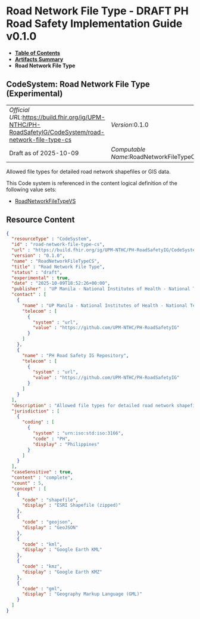 # Road Network File Type - DRAFT PH Road Safety Implementation Guide v0.1.0

* [**Table of Contents**](toc.md)
* [**Artifacts Summary**](artifacts.md)
* **Road Network File Type**

## CodeSystem: Road Network File Type (Experimental) 

| | |
| :--- | :--- |
| *Official URL*:https://build.fhir.org/ig/UPM-NTHC/PH-RoadSafetyIG/CodeSystem/road-network-file-type-cs | *Version*:0.1.0 |
| Draft as of 2025-10-09 | *Computable Name*:RoadNetworkFileTypeCS |

 
Allowed file types for detailed road network shapefiles or GIS data. 

 This Code system is referenced in the content logical definition of the following value sets: 

* [RoadNetworkFileTypeVS](ValueSet-road-network-file-type-vs.md)



## Resource Content

```json
{
  "resourceType" : "CodeSystem",
  "id" : "road-network-file-type-cs",
  "url" : "https://build.fhir.org/ig/UPM-NTHC/PH-RoadSafetyIG/CodeSystem/road-network-file-type-cs",
  "version" : "0.1.0",
  "name" : "RoadNetworkFileTypeCS",
  "title" : "Road Network File Type",
  "status" : "draft",
  "experimental" : true,
  "date" : "2025-10-09T18:52:26+00:00",
  "publisher" : "UP Manila - National Institutes of Health - National Telehealth Center",
  "contact" : [
    {
      "name" : "UP Manila - National Institutes of Health - National Telehealth Center",
      "telecom" : [
        {
          "system" : "url",
          "value" : "https://github.com/UPM-NTHC/PH-RoadSafetyIG"
        }
      ]
    },
    {
      "name" : "PH Road Safety IG Repository",
      "telecom" : [
        {
          "system" : "url",
          "value" : "https://github.com/UPM-NTHC/PH-RoadSafetyIG"
        }
      ]
    }
  ],
  "description" : "Allowed file types for detailed road network shapefiles or GIS data.",
  "jurisdiction" : [
    {
      "coding" : [
        {
          "system" : "urn:iso:std:iso:3166",
          "code" : "PH",
          "display" : "Philippines"
        }
      ]
    }
  ],
  "caseSensitive" : true,
  "content" : "complete",
  "count" : 5,
  "concept" : [
    {
      "code" : "shapefile",
      "display" : "ESRI Shapefile (zipped)"
    },
    {
      "code" : "geojson",
      "display" : "GeoJSON"
    },
    {
      "code" : "kml",
      "display" : "Google Earth KML"
    },
    {
      "code" : "kmz",
      "display" : "Google Earth KMZ"
    },
    {
      "code" : "gml",
      "display" : "Geography Markup Language (GML)"
    }
  ]
}

```
